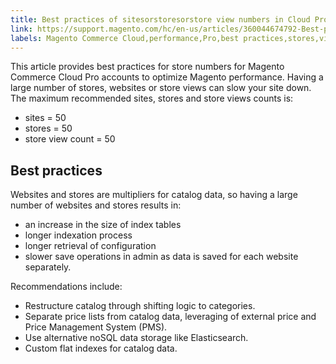 ```yaml
---
title: Best practices of sitesorstoresorstore view numbers in Cloud Pro
link: https://support.magento.com/hc/en-us/articles/360044674792-Best-practices-of-sites-stores-store-view-numbers-in-Cloud-Pro
labels: Magento Commerce Cloud,performance,Pro,best practices,stores,views
---
```


<p>This article provides best practices for store numbers for Magento Commerce Cloud Pro accounts to optimize Magento performance. Having a large number of stores, websites or store views can slow your site down. The maximum recommended sites, stores and store views counts is:</p>
<ul>
<li>sites = 50</li>
<li>stores = 50</li>
<li>store view count = 50</li>
</ul>
<h2>Best practices</h2>
<p>Websites and stores are multipliers for catalog data, so having a large number of websites and stores results in:</p>
<ul>
<li>an increase in the size of index tables</li>
<li>longer indexation process</li>
<li>longer retrieval of configuration</li>
<li>slower save operations in admin as data is saved for each website separately.</li>
</ul>
<p>Recommendations include:</p>
<ul>
<li>Restructure catalog through shifting logic to categories.</li>
<li>Separate price lists from catalog data, leveraging of external price and Price Management System (PMS).</li>
<li>Use alternative noSQL data storage like Elasticsearch.</li>
<li>Custom flat indexes for catalog data.</li>
</ul>